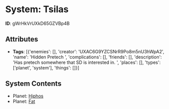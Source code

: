 # System: Tsilas

**ID**: gWrHkVrUXkD65GZVBp4B

## Attributes
- **Tags**: [{'enemies': [], 'creator': 'UXAC6G9YZCSNrR9Po8m5nU3hWpA2', 'name': 'Hidden Pretech ', 'complications': [], 'friends': [], 'description': 'Has pretech somewhere that SD is interested in. ', 'places': [], 'types': ['planet', 'system'], 'things': []}]

## System Contents
- Planet: [Hiphos](../../planets/Hiphos.md)
- Planet: [Fat](../../planets/Fat.md)

